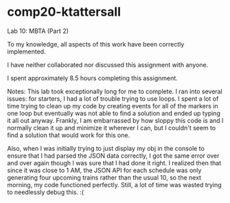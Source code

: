 # comp20-ktattersall

Lab 10: MBTA (Part 2)

To my knowledge, all aspects of this work have been correctly implemented.

I have neither collaborated nor discussed this assignment with anyone.

I spent approximately 8.5 hours completing this assignment.


Notes:
This lab took exceptionally long for me to complete. I ran into several issues:
for starters, I had a lot of trouble trying to use loops. I spent a lot of
time trying to clean up my code by creating events for all of the markers in
one loop but eventually was not able to find a solution and ended up typing
it all out anyway. Frankly, I am embarrassed by how sloppy this code is 
and I normally clean it up and minimize it wherever I can, but I couldn't
seem to find a solution that would work for this one.

Also, when I was initially trying to just display my obj in the console to 
ensure that I had parsed the JSON data correctly, I got the same error over
and over again though I was sure that I had done it right. I realized then
that since it was close to 1 AM, the JSON API for each schedule was only 
generating four upcoming trains rather than the usual 10, so the next
morning, my code functioned perfectly. Still, a lot of time was wasted
trying to needlessly debug this. :(